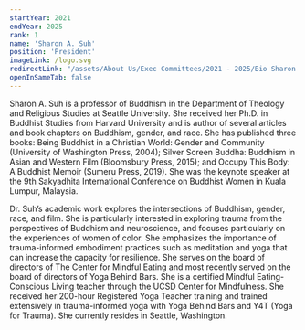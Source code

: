 ```yaml
---
startYear: 2021
endYear: 2025
rank: 1
name: 'Sharon A. Suh'
position: 'President'
imageLink: /logo.svg
redirectLink: "/assets/About Us/Exec Committees/2021 - 2025/Bio Sharon A, Suh.pdf"
openInSameTab: false
---
```

Sharon A. Suh is a professor of Buddhism in the Department of Theology and Religious Studies
at Seattle University. She received her Ph.D. in Buddhist Studies from Harvard University and is
author of several articles and book chapters on Buddhism, gender, and race. She has published
three books: Being Buddhist in a Christian World: Gender and Community (University of
Washington Press, 2004); Silver Screen Buddha: Buddhism in Asian and Western Film
(Bloomsbury Press, 2015); and Occupy This Body: A Buddhist Memoir (Sumeru Press, 2019).
She was the keynote speaker at the 9th Sakyadhita International Conference on Buddhist Women
in Kuala Lumpur, Malaysia.

Dr. Suh’s academic work explores the intersections of Buddhism, gender, race, and film. She is
particularly interested in exploring trauma from the perspectives of Buddhism and neuroscience,
and focuses particularly on the experiences of women of color. She emphasizes the importance of
trauma-informed embodiment practices such as meditation and yoga that can increase the
capacity for resilience. She serves on the board of directors of The Center for Mindful Eating and
most recently served on the board of directors of Yoga Behind Bars. She is a certified Mindful
Eating-Conscious Living teacher through the UCSD Center for Mindfulness. She received her
200-hour Registered Yoga Teacher training and trained extensively in trauma-informed yoga
with Yoga Behind Bars and Y4T (Yoga for Trauma). She currently resides in Seattle,
Washington.
